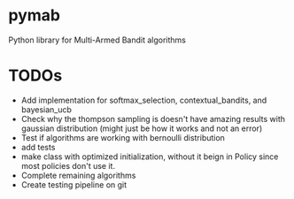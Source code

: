 # pymab
Python library for Multi-Armed Bandit algorithms



# TODOs
* Add implementation for softmax_selection, contextual_bandits, and bayesian_ucb
* Check why the thompson sampling is doesn't have amazing results with gaussian distribution (might just be how it works and not an error)
* Test if algorithms are working with bernoulli distribution
* add tests
* make class with optimized initialization, without it beign in Policy since most policies don't use it.
* Complete remaining algorithms
* Create testing pipeline on git
